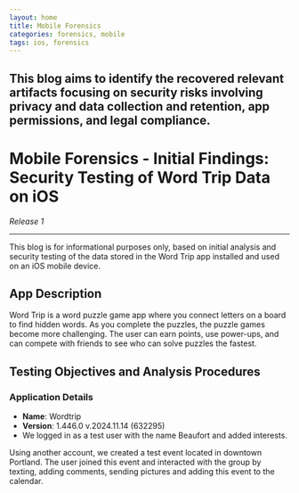 ```yaml
---
layout: home
title: Mobile Forensics
categories: forensics, mobile
tags: ios, forensics
---
```

This blog aims to identify the recovered relevant artifacts focusing on security risks involving privacy and data collection and retention, app permissions, and legal compliance.
---
# Mobile Forensics - Initial Findings: Security Testing of Word Trip Data on iOS
*Release 1*

---
This blog is for informational purposes only, based on initial analysis and security testing of the data stored in the Word Trip app installed and used on an iOS mobile device.

## App Description

Word Trip is a word puzzle game app where you connect letters on a board to find hidden words. As you complete the puzzles, the puzzle games become more challenging. The user can earn points, use power-ups, and can compete with friends to see who can solve puzzles the fastest.

## Testing Objectives and Analysis Procedures

### Application Details
- **Name**: Wordtrip
- **Version**: 1.446.0 v.2024.11.14 (632295)
- We logged in as a test user with the name Beaufort and added interests.

Using another account, we created a test event located in downtown Portland. The user joined this event and interacted with the group by texting, adding comments, sending pictures and adding this event to the calendar.
